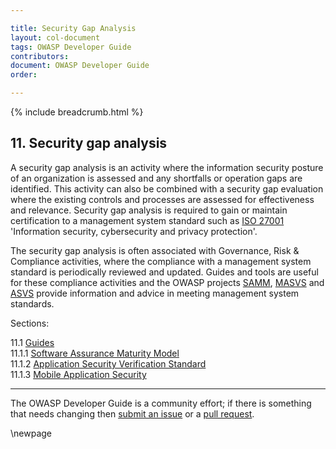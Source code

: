 ```yaml
---

title: Security Gap Analysis
layout: col-document
tags: OWASP Developer Guide
contributors:
document: OWASP Developer Guide
order:

---
```


{% include breadcrumb.html %}

## 11. Security gap analysis

A security gap analysis is an activity where the information security posture of an organization is assessed
and any shortfalls or operation gaps are identified.
This activity can also be combined with a security gap evaluation where the existing controls and processes
are assessed for effectiveness and relevance.
Security gap analysis is required to gain or maintain certification to a management system standard
such as [ISO 27001][iso27001] 'Information security, cybersecurity and privacy protection'.

The security gap analysis is often associated with Governance, Risk & Compliance activities,
where the compliance with a management system standard is periodically reviewed and updated.
Guides and tools are useful for these compliance activities and the OWASP projects [SAMM][samm],
[MASVS][masvs] and [ASVS][asvs] provide information and advice in meeting management system standards.

Sections:

11.1 [Guides](#security-gap-analysis-guides)  
11.1.1 [Software Assurance Maturity Model](#software-assurance-maturity-model)  
11.1.2 [Application Security Verification Standard](#application-security-verification-standard)  
11.1.3 [Mobile Application Security](#mobile-application-security)  

----

The OWASP Developer Guide is a community effort; if there is something that needs changing
then [submit an issue][issue1300] or a [pull request][pr].

[asvs]: https://owasp.org/www-project-application-security-verification-standard/
[iso27001]: https://www.iso.org/standard/27001
[issue1300]: https://github.com/OWASP/www-project-developer-guide/issues/new?labels=enhancement&template=request.md&title=Update:%2013-security-gap-analysis/00-toc
[masvs]: https://mas.owasp.org/MASVS/
[pr]: https://github.com/OWASP/www-project-developer-guide/pulls
[samm]: https://owaspsamm.org/about/

\newpage
